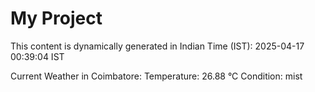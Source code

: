 # My Project

This content is dynamically generated in Indian Time (IST): 2025-04-17 00:39:04 IST


Current Weather in Coimbatore:
Temperature: 26.88 °C
Condition: mist
